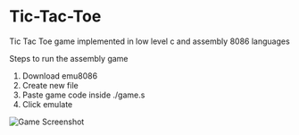 # Tic-Tac-Toe
Tic Tac Toe game implemented in low level c and assembly 8086 languages

Steps to run the assembly game

1) Download emu8086
2) Create new file
3) Paste game code inside ./game.s
4) Click emulate

![Game Screenshot](https://i.ibb.co/DQSCRfk/Capture.png)
